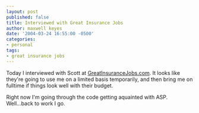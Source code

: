 ```yaml
---
layout: post
published: false
title: Interviewed with Great Insurance Jobs
author: maxwell keyes
date: '2004-03-24 16:55:00 -0500'
categories:
- personal
tags:
- great insurance jobs
---
```


Today I interviewed with Scott at
[GreatInsuranceJobs.com](http://www.greatinsurancejobs.com/). It looks like
they're going to use me on a limited basis temporarily, and then bring me on
fulltime if things look well with their budget.

Right now I'm going through the code getting aquainted with ASP. Well...back to
work I go.
